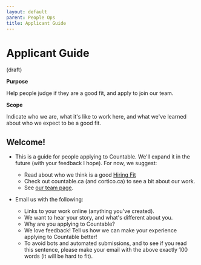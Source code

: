 ```yaml
---
layout: default
parent: People Ops
title: Applicant Guide
---
```


# Applicant Guide

(draft)

**Purpose**

Help people judge if they are a good fit, and apply to join our team.

**Scope**

Indicate who we are, what it's like to work here, and what we've learned
about who we expect to be a good fit.

## Welcome\!

  - This is a guide for people applying to Countable. We'll expand it in
    the future (with your feedback I hope). For now, we suggest:
    
      - Read about who we think is a good [Hiring Fit](HIRING_FIT.md)
      - Check out countable.ca (and cortico.ca) to see a bit about our
        work.
      - See [our team page](https://countable.ca/careers). 

  - Email us with the following:
    
      - Links to your work online (anything you've created).
      - We want to hear your story, and what's different about you.
      - Why are you applying to Countable?
      - We love feedback! Tell us how we can make your experience
        applying to Countable better!
      - To avoid bots and automated submissions, and to see if you read
        this sentence, please make your email with the above exactly 100
        words (it will be hard to fit).
